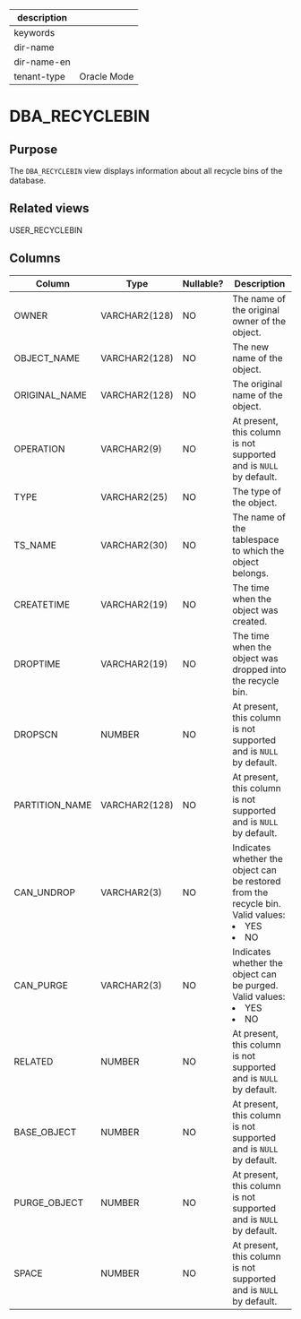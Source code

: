 | description ||
|---|---|
| keywords ||
| dir-name ||
| dir-name-en ||
| tenant-type | Oracle Mode |

DBA_RECYCLEBIN
===================================

Purpose
-----------------------

The `DBA_RECYCLEBIN` view displays information about all recycle bins of the database.

Related views
-------------------------

USER_RECYCLEBIN

Columns
-------------------------

| Column | Type | Nullable? | Description |
|----------------|---------------|------------|------------------------------------------------------------------------------------------------------------------------------------|
| OWNER | VARCHAR2(128) | NO | The name of the original owner of the object. |
| OBJECT_NAME | VARCHAR2(128) | NO | The new name of the object. |
| ORIGINAL_NAME | VARCHAR2(128) | NO | The original name of the object. |
| OPERATION | VARCHAR2(9) | NO | At present, this column is not supported and is `NULL` by default. |
| TYPE | VARCHAR2(25) | NO | The type of the object. |
| TS_NAME | VARCHAR2(30) | NO | The name of the tablespace to which the object belongs. |
| CREATETIME | VARCHAR2(19) | NO | The time when the object was created. |
| DROPTIME | VARCHAR2(19) | NO | The time when the object was dropped into the recycle bin. |
| DROPSCN | NUMBER | NO | At present, this column is not supported and is `NULL` by default. |
| PARTITION_NAME | VARCHAR2(128) | NO | At present, this column is not supported and is `NULL` by default. |
| CAN_UNDROP | VARCHAR2(3) | NO | Indicates whether the object can be restored from the recycle bin. Valid values: <li> YES   <li> NO |
| CAN_PURGE | VARCHAR2(3) | NO | Indicates whether the object can be purged. Valid values: <li> YES   <li> NO |
| RELATED | NUMBER | NO | At present, this column is not supported and is `NULL` by default. |
| BASE_OBJECT | NUMBER | NO | At present, this column is not supported and is `NULL` by default. |
| PURGE_OBJECT | NUMBER | NO | At present, this column is not supported and is `NULL` by default. |
| SPACE | NUMBER | NO | At present, this column is not supported and is `NULL` by default. |

